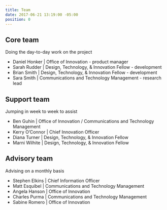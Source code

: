 ```yaml
---
title: Team
date: 2017-06-21 13:19:00 -05:00
position: 0
---
```


## Core team

Doing the day-to-day work on the project

* Daniel Honker | Office of Innovation - product manager
* Sarah Rudder | Design, Technology, & Innovation Fellow - development
* Brian Smith | Design, Technology, & Innovation Fellow - development
* Sara Smith | Communications and Technology Management - research lead
 
## Support team

Jumping in week to week to assist

* Ben Guhin | Office of Innovation / Communications and Technology Management
* Kerry O’Connor | Chief Innovation Officer
* Diana Turner | Design, Technology, & Innovation Fellow
* Marni Wilhite | Design, Technology, & Innovation Fellow
 
## Advisory team

Advising on a monthly basis

* Stephen Elkins | Chief Information Officer
* Matt Esquibel | Communications and Technology Management
* Angela Hanson | Office of Innovation
* Charles Purma | Communications and Technology Management
* Sabine Romero | Office of Innovation
